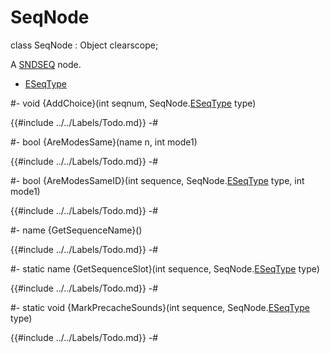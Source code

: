 # SeqNode

[ESeqType]: SeqNode/ESeqType.md

[SNDSEQ]: ../../Data/SndSeq.md

<!-- api-declaration -->
class SeqNode : Object clearscope;

<!-- api-definition -->
A [SNDSEQ] node.

<!-- api-sub-types -->
* [ESeqType]

<!-- api-class-methods -->
#-
void {AddChoice}(int seqnum, SeqNode.[ESeqType] type)

{{#include ../../Labels/Todo.md}}
-#

#-
bool {AreModesSame}(name n, int mode1)

{{#include ../../Labels/Todo.md}}
-#

#-
bool {AreModesSameID}(int sequence, SeqNode.[ESeqType] type, int mode1)

{{#include ../../Labels/Todo.md}}
-#

#-
name {GetSequenceName}()

{{#include ../../Labels/Todo.md}}
-#

<!-- api-instance-methods -->
#-
static name {GetSequenceSlot}(int sequence, SeqNode.[ESeqType] type)

{{#include ../../Labels/Todo.md}}
-#

#-
static void {MarkPrecacheSounds}(int sequence, SeqNode.[ESeqType] type)

{{#include ../../Labels/Todo.md}}
-#

